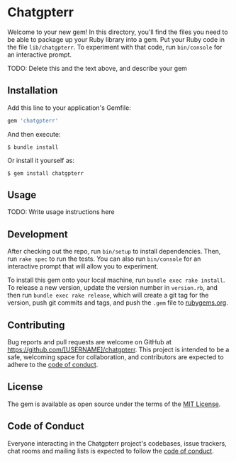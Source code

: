 # Chatgpterr

Welcome to your new gem! In this directory, you'll find the files you need to be able to package up your Ruby library into a gem. Put your Ruby code in the file `lib/chatgpterr`. To experiment with that code, run `bin/console` for an interactive prompt.

TODO: Delete this and the text above, and describe your gem

## Installation

Add this line to your application's Gemfile:

```ruby
gem 'chatgpterr'
```

And then execute:

    $ bundle install

Or install it yourself as:

    $ gem install chatgpterr

## Usage

TODO: Write usage instructions here

## Development

After checking out the repo, run `bin/setup` to install dependencies. Then, run `rake spec` to run the tests. You can also run `bin/console` for an interactive prompt that will allow you to experiment.

To install this gem onto your local machine, run `bundle exec rake install`. To release a new version, update the version number in `version.rb`, and then run `bundle exec rake release`, which will create a git tag for the version, push git commits and tags, and push the `.gem` file to [rubygems.org](https://rubygems.org).

## Contributing

Bug reports and pull requests are welcome on GitHub at https://github.com/[USERNAME]/chatgpterr. This project is intended to be a safe, welcoming space for collaboration, and contributors are expected to adhere to the [code of conduct](https://github.com/[USERNAME]/chatgpterr/blob/master/CODE_OF_CONDUCT.md).


## License

The gem is available as open source under the terms of the [MIT License](https://opensource.org/licenses/MIT).

## Code of Conduct

Everyone interacting in the Chatgpterr project's codebases, issue trackers, chat rooms and mailing lists is expected to follow the [code of conduct](https://github.com/[USERNAME]/chatgpterr/blob/master/CODE_OF_CONDUCT.md).
